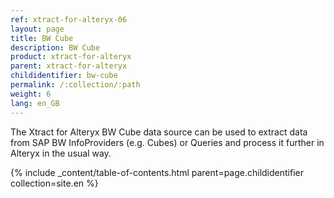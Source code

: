```yaml
---
ref: xtract-for-alteryx-06
layout: page
title: BW Cube
description: BW Cube
product: xtract-for-alteryx
parent: xtract-for-alteryx
childidentifier: bw-cube
permalink: /:collection/:path
weight: 6
lang: en_GB
---
```


The Xtract for Alteryx BW Cube data source can be used to extract data from SAP BW InfoProviders (e.g. Cubes) or Queries and process it further in Alteryx in the usual way.

{% include _content/table-of-contents.html parent=page.childidentifier collection=site.en %}